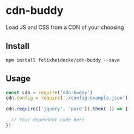 # cdn-buddy
Load JS and CSS from a CDN of your choosing

## Install

```node
npm install felixheidecke/cdn-buddy --save
```

## Usage

```js
const cdn = require('cdn-buddy')
cdn.config = require('./config.example.json')

cdn.require(['jquery', 'pure']).then( () => {

  // Your dependent code here
})
```
